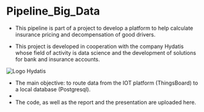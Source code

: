 # Pipeline_Big_Data
- This pipeline is part of a project to develop a platform to help calculate insurance pricing and decompensation of good drivers.

- This project is developed in cooperation with the company Hydatis whose field of activity is data science and the development of solutions for bank and insurance accounts.

<img src="https://i1.wp.com/www.hydatis.com/wp-content/uploads/2020/08/logo-Hydatis-sans-slogan.png" alt="Logo Hydatis">

- The main objective: to route data from the IOT platform (ThingsBoard) to a local database (Postgresql).
- 
- The code, as well as the report and the presentation are uploaded here.
